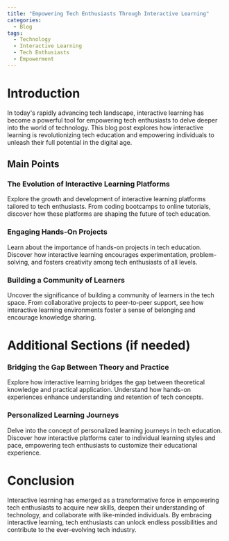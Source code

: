 ```yaml
---
title: "Empowering Tech Enthusiasts Through Interactive Learning"
categories:
  - Blog
tags:
  - Technology
  - Interactive Learning
  - Tech Enthusiasts
  - Empowerment
---
```


# Introduction
In today's rapidly advancing tech landscape, interactive learning has become a powerful tool for empowering tech enthusiasts to delve deeper into the world of technology. This blog post explores how interactive learning is revolutionizing tech education and empowering individuals to unleash their full potential in the digital age.

## Main Points
### The Evolution of Interactive Learning Platforms
Explore the growth and development of interactive learning platforms tailored to tech enthusiasts. From coding bootcamps to online tutorials, discover how these platforms are shaping the future of tech education.

### Engaging Hands-On Projects
Learn about the importance of hands-on projects in tech education. Discover how interactive learning encourages experimentation, problem-solving, and fosters creativity among tech enthusiasts of all levels.

### Building a Community of Learners
Uncover the significance of building a community of learners in the tech space. From collaborative projects to peer-to-peer support, see how interactive learning environments foster a sense of belonging and encourage knowledge sharing.

# Additional Sections (if needed)
### Bridging the Gap Between Theory and Practice
Explore how interactive learning bridges the gap between theoretical knowledge and practical application. Understand how hands-on experiences enhance understanding and retention of tech concepts.

### Personalized Learning Journeys
Delve into the concept of personalized learning journeys in tech education. Discover how interactive platforms cater to individual learning styles and pace, empowering tech enthusiasts to customize their educational experience.

# Conclusion
Interactive learning has emerged as a transformative force in empowering tech enthusiasts to acquire new skills, deepen their understanding of technology, and collaborate with like-minded individuals. By embracing interactive learning, tech enthusiasts can unlock endless possibilities and contribute to the ever-evolving tech industry.
